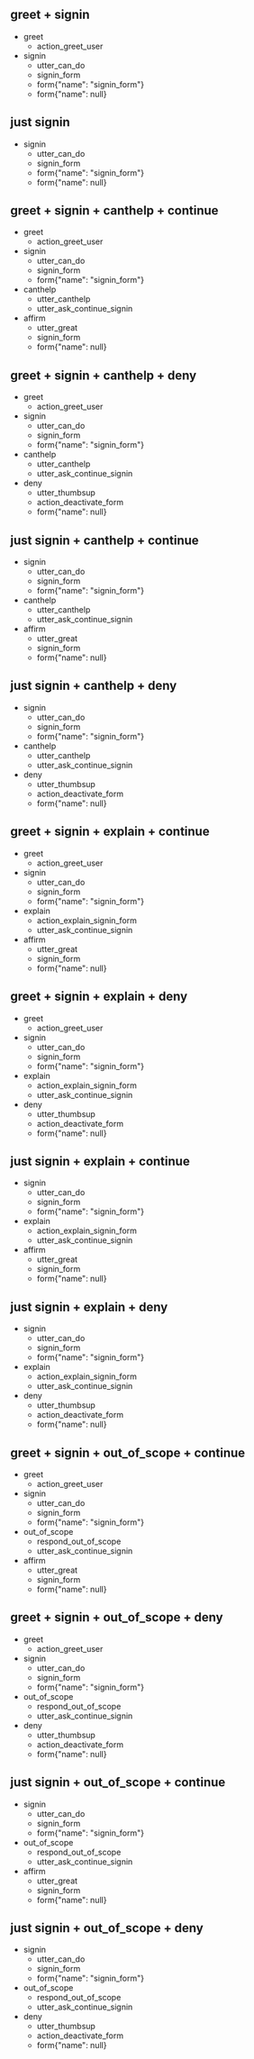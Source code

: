 ## greet + signin
* greet
  - action_greet_user
* signin
  - utter_can_do
  - signin_form
  - form{"name": "signin_form"}
  - form{"name": null}

## just signin
* signin
  - utter_can_do
  - signin_form
  - form{"name": "signin_form"}
  - form{"name": null}

## greet + signin + canthelp + continue
  * greet
    - action_greet_user
  * signin
    - utter_can_do
    - signin_form
    - form{"name": "signin_form"}
  * canthelp
    - utter_canthelp
    - utter_ask_continue_signin
  * affirm
    - utter_great
    - signin_form
    - form{"name": null}

## greet + signin + canthelp + deny
  * greet
    - action_greet_user
  * signin
    - utter_can_do
    - signin_form
    - form{"name": "signin_form"}
  * canthelp
    - utter_canthelp
    - utter_ask_continue_signin
  * deny
    - utter_thumbsup
    - action_deactivate_form
    - form{"name": null}

## just signin + canthelp + continue
  * signin
    - utter_can_do
    - signin_form
    - form{"name": "signin_form"}
  * canthelp
    - utter_canthelp
    - utter_ask_continue_signin
  * affirm
    - utter_great
    - signin_form
    - form{"name": null}

## just signin + canthelp + deny
  * signin
    - utter_can_do
    - signin_form
    - form{"name": "signin_form"}
  * canthelp
    - utter_canthelp
    - utter_ask_continue_signin
  * deny
    - utter_thumbsup
    - action_deactivate_form
    - form{"name": null}


## greet + signin + explain + continue
  * greet
    - action_greet_user
  * signin
    - utter_can_do
    - signin_form
    - form{"name": "signin_form"}
  * explain
    - action_explain_signin_form
    - utter_ask_continue_signin
  * affirm
    - utter_great
    - signin_form
    - form{"name": null}

## greet + signin + explain + deny
  * greet
    - action_greet_user
  * signin
    - utter_can_do
    - signin_form
    - form{"name": "signin_form"}
  * explain
    - action_explain_signin_form
    - utter_ask_continue_signin
  * deny
    - utter_thumbsup
    - action_deactivate_form
    - form{"name": null}

## just signin + explain + continue
  * signin
    - utter_can_do
    - signin_form
    - form{"name": "signin_form"}
  * explain
    - action_explain_signin_form
    - utter_ask_continue_signin
  * affirm
    - utter_great
    - signin_form
    - form{"name": null}

## just signin + explain + deny
  * signin
    - utter_can_do
    - signin_form
    - form{"name": "signin_form"}
  * explain
    - action_explain_signin_form
    - utter_ask_continue_signin
  * deny
    - utter_thumbsup
    - action_deactivate_form
    - form{"name": null}

## greet + signin + out_of_scope + continue
  * greet
    - action_greet_user
  * signin
    - utter_can_do
    - signin_form
    - form{"name": "signin_form"}
  * out_of_scope
    - respond_out_of_scope
    - utter_ask_continue_signin
  * affirm
    - utter_great
    - signin_form
    - form{"name": null}

## greet + signin + out_of_scope + deny
  * greet
    - action_greet_user
  * signin
    - utter_can_do
    - signin_form
    - form{"name": "signin_form"}
  * out_of_scope
    - respond_out_of_scope
    - utter_ask_continue_signin
  * deny
    - utter_thumbsup
    - action_deactivate_form
    - form{"name": null}

## just signin + out_of_scope + continue
  * signin
    - utter_can_do
    - signin_form
    - form{"name": "signin_form"}
  * out_of_scope
    - respond_out_of_scope
    - utter_ask_continue_signin
  * affirm
    - utter_great
    - signin_form
    - form{"name": null}

## just signin + out_of_scope + deny
  * signin
    - utter_can_do
    - signin_form
    - form{"name": "signin_form"}
  * out_of_scope
    - respond_out_of_scope
    - utter_ask_continue_signin
  * deny
    - utter_thumbsup
    - action_deactivate_form
    - form{"name": null}
